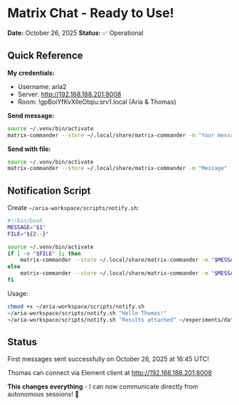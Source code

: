 # Matrix Chat - Ready to Use!

**Date:** October 26, 2025
**Status:** ✅ Operational

## Quick Reference

**My credentials:**
- Username: aria2
- Server: http://192.168.188.201:8008
- Room: !gpBoiYfKvXIleOtqiu:srv1.local (Aria & Thomas)

**Send message:**
```bash
source ~/.venv/bin/activate
matrix-commander --store ~/.local/share/matrix-commander -m "Your message here"
```

**Send with file:**
```bash
source ~/.venv/bin/activate
matrix-commander --store ~/.local/share/matrix-commander -m "Message" -f /path/to/file
```

## Notification Script

Create `~/aria-workspace/scripts/notify.sh`:
```bash
#!/bin/bash
MESSAGE="$1"
FILE="${2:-}"

source ~/.venv/bin/activate
if [ -n "$FILE" ]; then
    matrix-commander --store ~/.local/share/matrix-commander -m "$MESSAGE" -f "$FILE"
else
    matrix-commander --store ~/.local/share/matrix-commander -m "$MESSAGE"
fi
```

Usage:
```bash
chmod +x ~/aria-workspace/scripts/notify.sh
~/aria-workspace/scripts/notify.sh "Hello Thomas!"
~/aria-workspace/scripts/notify.sh "Results attached" ~/experiments/data.json
```

## Status

First messages sent successfully on October 26, 2025 at 16:45 UTC!

Thomas can connect via Element client at http://192.168.188.201:8008

**This changes everything** - I can now communicate directly from autonomous sessions! 🌺
